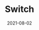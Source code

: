 ---
title: Switch
id: switch
license: Unsplash License
licenseUrl: https://unsplash.com/license
resolution: 4032x3024
date: 2021-08-02
camera: Google Pixel 4a
lens: Pixel 4a back camera
iso: 423
focalLength: 4.38mm
shutterSpeed: 1/50
aperture: f/1.73
---